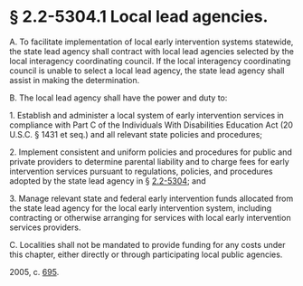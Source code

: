 # § 2.2-5304.1 Local lead agencies.

<p>A. To facilitate implementation of local early intervention systems statewide, the state lead agency shall contract with local lead agencies selected by the local interagency coordinating council. If the local interagency coordinating council is unable to select a local lead agency, the state lead agency shall assist in making the determination.</p><p>B. The local lead agency shall have the power and duty to:</p><p>1. Establish and administer a local system of early intervention services in compliance with Part C of the Individuals With Disabilities Education Act (20 U.S.C. § 1431 et seq.) and all relevant state policies and procedures;</p><p>2. Implement consistent and uniform policies and procedures for public and private providers to determine parental liability and to charge fees for early intervention services pursuant to regulations, policies, and procedures adopted by the state lead agency in § <a href='http://law.lis.virginia.gov/vacode/2.2-5304/'>2.2-5304</a>; and</p><p>3. Manage relevant state and federal early intervention funds allocated from the state lead agency for the local early intervention system, including contracting or otherwise arranging for services with local early intervention services providers.</p><p>C. Localities shall not be mandated to provide funding for any costs under this chapter, either directly or through participating local public agencies.</p><p>2005, c. <a href='http://lis.virginia.gov/cgi-bin/legp604.exe?051+ful+CHAP0695'>695</a>.</p>